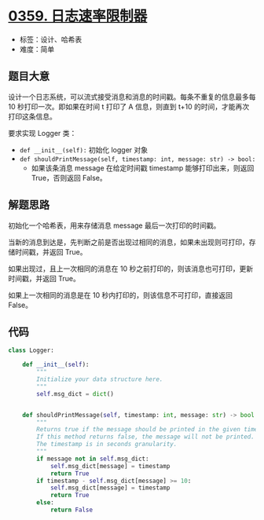 # [0359. 日志速率限制器](https://leetcode.cn/problems/logger-rate-limiter/)

- 标签：设计、哈希表
- 难度：简单

## 题目大意

设计一个日志系统，可以流式接受消息和消息的时间戳。每条不重复的信息最多每 10 秒打印一次。即如果在时间 t 打印了 A 信息，则直到 t+10 的时间，才能再次打印这条信息。

要求实现 Logger 类：

- `def __init__(self):` 初始化 logger 对象
- `def shouldPrintMessage(self, timestamp: int, message: str) -> bool:`
  - 如果该条消息 message 在给定时间戳 timestamp 能够打印出来，则返回 True，否则返回 False。

## 解题思路

初始化一个哈希表，用来存储消息 message 最后一次打印的时间戳。

当新的消息到达是，先判断之前是否出现过相同的消息，如果未出现则可打印，存储时间戳，并返回 True。

如果出现过，且上一次相同的消息在 10 秒之前打印的，则该消息也可打印，更新时间戳，并返回 True。

如果上一次相同的消息是在 10 秒内打印的，则该信息不可打印，直接返回 False。

## 代码

```python
class Logger:

    def __init__(self):
        """
        Initialize your data structure here.
        """
        self.msg_dict = dict()


    def shouldPrintMessage(self, timestamp: int, message: str) -> bool:
        """
        Returns true if the message should be printed in the given timestamp, otherwise returns false.
        If this method returns false, the message will not be printed.
        The timestamp is in seconds granularity.
        """
        if message not in self.msg_dict:
            self.msg_dict[message] = timestamp
            return True
        if timestamp - self.msg_dict[message] >= 10:
            self.msg_dict[message] = timestamp
            return True
        else:
            return False
```


